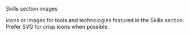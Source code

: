 Skills section images

Icons or images for tools and technologies featured in the Skills section.
Prefer SVG for crisp icons when possible.

